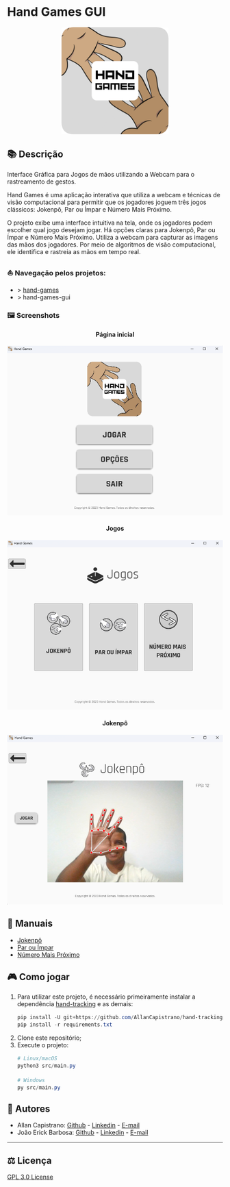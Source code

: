 # Hand Games GUI

<p align="center">
  <img src="https://github.com/AllanCapistrano/hand-games/raw/master/images/hand-games-rounded.png" alt="Hand Games GUI Icon" width="250px" height="250px">
</p>

## :books: Descrição ##
Interface Gráfica para Jogos de mãos utilizando a Webcam para o rastreamento de gestos.

Hand Games é uma aplicação interativa que utiliza a webcam e técnicas de visão computacional para permitir que os jogadores joguem três jogos clássicos: Jokenpô, Par ou Ímpar e Número Mais Próximo.

O projeto exibe uma interface intuitiva na tela, onde os jogadores podem escolher qual jogo desejam jogar. Há opções claras para Jokenpô, Par ou Ímpar e Número Mais Próximo. Utiliza a webcam para capturar as imagens das mãos dos jogadores. Por meio de algoritmos de visão computacional, ele identifica e rastreia as mãos em tempo real.

### :boat: Navegação pelos projetos: ###
- \> [hand-games](https://github.com/AllanCapistrano/hand-games)
- \> hand-games-gui

### 🖼️ Screenshots

<h4 align="center">Página inicial</h4>
<p align="center">
  <img src="./images/home-page.png">
</p>

<h4 align="center">Jogos</h4>
<p align="center">
  <img src="./images/games-page.png">
</p>

<h4 align="center">Jokenpô</h4>
<p align="center">
  <img src="./images/jokenpo-game.png">
</p>

## :memo: Manuais
- [Jokenpô](https://github.com/AllanCapistrano/hand-games/blob/master/manuals/JOKENPO.md)
- [Par ou Ímpar](https://github.com/AllanCapistrano/hand-games/blob/master/manuals/EVEN-ODD.md)
- [Número Mais Próximo](https://github.com/AllanCapistrano/hand-games/blob/master/manuals/NEAREST-NUMBER.md)

## :video_game: Como jogar
1. Para utilizar este projeto, é necessário primeiramente instalar a dependência [hand-tracking](https://github.com/AllanCapistrano/handtracking) e as demais:
   ```powershell
   pip install -U git+https://github.com/AllanCapistrano/hand-tracking.git
   pip install -r requirements.txt
   ```
2. Clone este repositório;
3. Execute o projeto:
   ```powershell
   # Linux/macOS
   python3 src/main.py

   # Windows
   py src/main.py
   ```

## :pushpin: Autores ##
- Allan Capistrano: [Github](https://github.com/AllanCapistrano) - [Linkedin](https://www.linkedin.com/in/allancapistrano/) - [E-mail](https://mail.google.com/mail/u/0/?view=cm&fs=1&tf=1&source=mailto&to=asantos@ecomp.uefs.br)
- João Erick Barbosa: [Github](https://github.com/JoaoErick) - [Linkedin](https://www.linkedin.com/in/joão-erick-barbosa-9050801b0/) - [E-mail](https://mail.google.com/mail/u/0/?view=cm&fs=1&tf=1&source=mailto&to=jsilva@ecomp.uefs.br)

------------

## :balance_scale: Licença ##
[GPL 3.0 License](./LICENSE)
